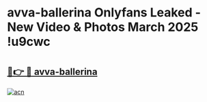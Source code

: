 # avva-ballerina Onlyfans Leaked - New Video & Photos March 2025 !u9cwc

# <h2><a href="https://a8545s.iuczelnia.edu.pl?title=avva-ballerina&ref=u9cwc">🔗👉 🔴 avva-ballerina</a></h2>

[![acn](https://github.com/user-attachments/assets/0f9c940e-d8b0-45ae-aac7-cd30a18b3e1c)](https://a8545s.iuczelnia.edu.pl?title=avva-ballerina&ref=u9cwc)

